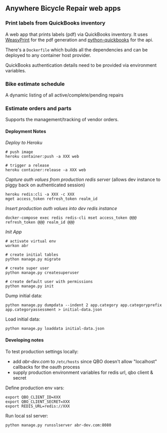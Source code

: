 ## Anywhere Bicycle Repair web apps

### Print labels from QuickBooks inventory

A web app that prints labels (pdf) via QuickBooks inventory.  It uses [WeasyPrint](https://github.com/Kozea/WeasyPrint) for the pdf generation and [python-quickbooks](https://github.com/sidecars/python-quickbooks/) for the api.

There's a `Dockerfile` which builds all the dependencies and can be deployed to any container host provider.

QuickBooks authentication details need to be provided via environment variables.

### Bike estimate schedule

A dynamic listing of all active/complete/pending repairs

### Estimate orders and parts

Supports the management/tracking of vendor orders.


#### Deployment Notes

*Deploy to Heroku*

    # push image
    heroku container:push -a XXX web
    
    # trigger a release 
    heroku container:release -a XXX web
  
*Capture auth values from production redis server* (allows dev instance to piggy back on authenticated session)

    heroku redis:cli -a XXX -c XXX
    mget access_token refresh_token realm_id
 
*Insert production auth values into dev redis instance*

    docker-compose exec redis redis-cli mset access_token @@@ refresh_token @@@ realm_id @@@
    
*Init App*

    # activate virtual env
    workon abr
    
    # create initial tables
    python manage.py migrate
    
    # create super user
    python manage.py createsuperuser
    
    # create default user with permissions
    python manage.py init
    
Dump initial data:

    python manage.py dumpdata --indent 2 app.category app.categoryprefix app.categoryassessment > initial-data.json
    
Load initial data:

    python manage.py loaddata initial-data.json


#### Developing notes

To test production settings locally:
- add *abr-dev.com* to `/etc/hosts` since QBO doesn't allow "localhost" callbacks for the oauth process
- supply production environment variables for redis url, qbo client & secret

Define production env vars:

    export QBO_CLIENT_ID=XXX
    export QBO_CLIENT_SECRET=XXX
    export REDIS_URL=redis://XXX

Run local ssl server:

    python manage.py runsslserver abr-dev.com:8080
